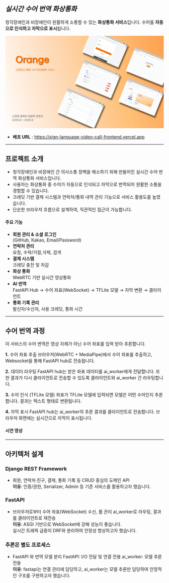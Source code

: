 ## ***실시간 수어 번역 화상통화***

청각장애인과 비장애인이 원활하게 소통할 수 있는 **화상통화 서비스**입니다.
수어를 **자동으로 인식하고 자막으로 표시**됩니다.

![alt text](orange_readme.png)

- **배포 URL** : https://sign-language-video-call-frontend.vercel.app



---

##  프로젝트 소개
- 청각장애인과 비장애인 간 의사소통 장벽을 해소하기 위해 만들어진 실시간 수어 번역 화상통화 서비스입니다.
- 사용자는 화상통화 중 수어가 자동으로 인식되고 자막으로 번역되어 원활한 소통을 경험할 수 있습니다.
- 크레딧 기반 결제 시스템과 연락처/통화 내역 관리 기능으로 서비스 활용도를 높였습니다.
- 단순한 브라우저 흐름으로 설계하여, 직관적인 접근이 가능합니다. 

####  주요 기능
- **회원 관리 & 소셜 로그인**  
  (GitHub, Kakao, Email/Password)
- **연락처 관리**  
  요청, 수락/거절,삭제, 검색
- **결제 시스템**  
  크레딧 충전 및 차감
- **화상 통화**  
  WebRTC 기반 실시간 영상통화
- **AI 번역**  
  FastAPI Hub → 수어 좌표(WebSocket) → TFLite 모델 → 자막 변환 → 클라이언트 
- **통화 기록 관리**  
  발신자/수신자, 사용 크레딧, 통화 시간

---
##  수어 번역 과정
이 서비스의 수어 번역은 영상 자체가 아닌 수어 좌표를 입력 받아 추론합니다.

**1.** 수어 좌표 추출
브라우저(WebRTC + MediaPipe)에서 수어 좌표를 추출하고, Websocket을 통해 FastAPI hub로 전송됩니다.

**2.** 데이터 라우팅
FastAPI hub는 받은 좌표 데이터를 ai_worker에게 전달합니다.
또한 결과가 다시 클라이언트로 전송할 수 있도록 클라이언트와 ai_worker 간 라우팅합니다. 

**3.** 수어 인식 (TFLite 모델)
좌표가 TFLite 모델에 입력되면 모델은 어떤 수어인지 추론합니다.
결과는 텍스트 형태로 변환됩니다.

**4.** 자막 표시
FastAPI hub는 ai_worker의 추론 결과를 클라이언트로 전송합니다.
브라우저 화면에는 실시간으로 자막이 표시됩니다.

#### 시연 영상 

---
##  아키텍처 설계
### Django REST Framework
- 회원, 연락처·친구, 결제, 통화 기록 등 CRUD 중심의 도메인 API  
**이유**:
인증/권한, Serializer, Admin 등 기존 서비스를 활용하고자 했습니다.  

### FastAPI
- 브라우저로부터 수어 좌표(WebSocket) 수신, 룸 관리 ai_worker로 라우팅, 결과를 클라이언트로 재전송  
 **이유**:
ASGI 기반으로 WebSocket에 강해 성능이 좋습니다.  
    실시간 트래픽 급증이 DRF와 분리하여 안정성 향상하고자 했습니다. 

### 추론은 별도 프로세스
- FastAPI 와 번역 모델 분리
FastAPI: I/O 전달 및 연결 전용
ai_worker: 모델 추론 전용  
**이유**:
fastapi는 연결 관리에 담당하고, ai_worker는 모델 추론만 담당하여 안정적인 구조를 구현하고자 했습니다.
